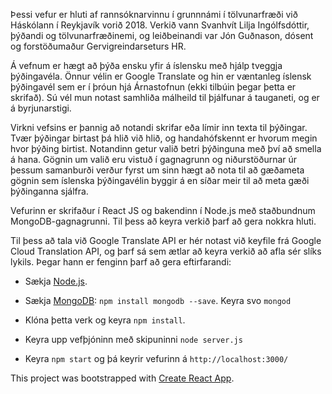 Þessi vefur er hluti af rannsóknarvinnu í grunnnámi í tölvunarfræði við Háskólann í Reykjavík vorið 2018. Verkið vann Svanhvít Lilja Ingólfsdóttir, þýðandi og tölvunarfræðinemi, og leiðbeinandi var Jón Guðnason, dósent og forstöðumaður Gervigreindarseturs HR. 

Á vefnum er hægt að þýða ensku yfir á íslensku með hjálp tveggja þýðingavéla. Önnur vélin er Google Translate og hin er væntanleg íslensk þýðingavél sem er í þróun hjá Árnastofnun (ekki tilbúin þegar þetta er skrifað). Sú vél mun notast samhliða málheild til þjálfunar á tauganeti, og er á byrjunarstigi. 

Virkni vefsins er þannig að notandi skrifar eða límir inn texta til þýðingar. Tvær þýðingar birtast þá hlið við hlið, og handahófskennt er hvorum megin hvor þýðing birtist. Notandinn getur valið betri þýðinguna með því að smella á hana. Gögnin um valið eru vistuð í gagnagrunn og niðurstöðurnar úr þessum samanburði verður fyrst um sinn hægt að nota til að gæðameta gögnin sem íslenska þýðingavélin byggir á en síðar meir til að meta gæði þýðinganna sjálfra.

Vefurinn er skrifaður í React JS og bakendinn í Node.js með staðbundnum MongoDB-gagnagrunni. Til þess að keyra verkið þarf að gera nokkra hluti. 

Til þess að tala við Google Translate API er hér notast við keyfile frá Google Cloud Translation API, og þarf sá sem ætlar að keyra verkið að afla sér slíks lykils. Þegar hann er fenginn þarf að gera eftirfarandi: 

- Sækja [Node.js](https://nodejs.org/en/). 

- Sækja [MongoDB](https://www.mongodb.com/): `npm install mongodb --save`. Keyra svo `mongod`

- Klóna þetta verk og keyra `npm install`.

- Keyra upp vefþjóninn með skipuninni `node server.js`

- Keyra `npm start` og þá keyrir vefurinn á `http://localhost:3000/`


This project was bootstrapped with [Create React App](https://github.com/facebookincubator/create-react-app).

